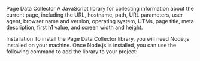 Page Data Collector
A JavaScript library for collecting information about the current page, including the URL, hostname, path, URL parameters, user agent, browser name and version, operating system, UTMs, page title, meta description, first h1 value, and screen width and height.

Installation
To install the Page Data Collector library, you will need Node.js installed on your machine. Once Node.js is installed, you can use the following command to add the library to your project:
